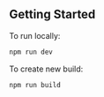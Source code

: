 ## Getting Started

To run locally:

```bash
npm run dev
```

To create new build:

```bash
npm run build
```